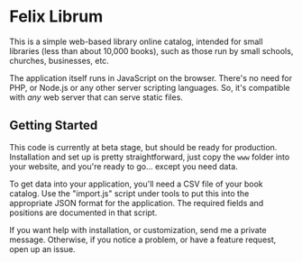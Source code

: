 # Felix Librum

This is a simple web-based library online catalog, intended for small
libraries (less than about 10,000 books), such as those run by small
schools, churches, businesses, etc. 

The application itself runs in JavaScript on the browser. There's no need for
PHP, or Node.js or any other server scripting languages. So, it's 
compatible with *any* web server that can serve static files.

## Getting Started

This code is currently at beta stage, but should be ready for production.
Installation and set up is pretty straightforward, just copy the `www` folder
into your website, and you're ready to go... except you need data.

To get data into your application, you'll need a CSV file of your book
catalog. Use the "import.js" script under tools to put this into the 
appropriate JSON format for the application. The required fields and
positions are documented in that script.

If you want help with installation, or customization, send me a private
message. Otherwise, if you notice a problem, or have a feature request,
open up an issue.

